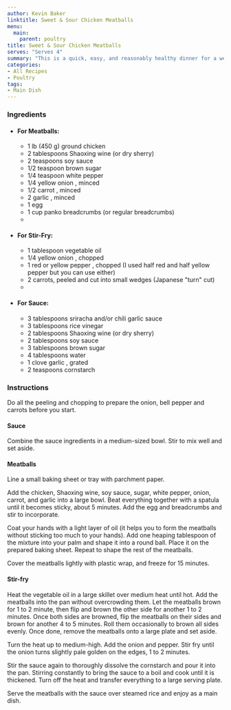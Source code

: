 ```yaml
---
author: Kevin Baker
linktitle: Sweet & Sour Chicken Meatballs
menu:
  main:
    parent: poultry
title: Sweet & Sour Chicken Meatballs
serves: "Serves 4"
summary: "This is a quick, easy, and reasonably healthy dinner for a weeknight. This is an absolutely delicious sweet and sour sauce."
categories:
- All Recipes
- Poultry
tags:
- Main Dish
---
```

### Ingredients

<div class="ingredient-list">
  
* #### For Meatballs:  
  * 1 lb (450 g) ground chicken  
  * 2 tablespoons Shaoxing wine (or dry sherry)  
  * 2 teaspoons soy sauce   
  * 1/2 teaspoon brown sugar   
  * 1/4 teaspoon white pepper  
  * 1/4 yellow onion , minced  
  * 1/2 carrot , minced  
  * 2 garlic , minced  
  * 1 egg  
  * 1 cup panko breadcrumbs (or regular breadcrumbs)  
  *   
* #### For Stir-Fry:  
  * 1 tablespoon vegetable oil  
  * 1/4 yellow onion , chopped  
  * 1 red or yellow pepper , chopped (I used half red and half yellow pepper but you can use either)  
  * 2 carrots, peeled and cut into small wedges (Japanese "turn" cut)  
  *   
* #### For Sauce:  
  * 3 tablespoons sriracha and/or chili garlic sauce  
  * 3 tablespoons rice vinegar   
  * 2 tablespoons Shaoxing wine (or dry sherry)   
  * 2 tablespoons soy sauce   
  * 3 tablespoons brown sugar   
  * 4 tablespoons water  
  * 1 clove garlic , grated  
  * 2 teaspoons cornstarch  

</div>

### Instructions
Do all the peeling and chopping to prepare the onion, bell pepper and carrots before you start.

#### Sauce
Combine the sauce ingredients in a medium-sized bowl. Stir to mix well and set aside. 

#### Meatballs
Line a small baking sheet or tray with parchment paper.

Add the chicken, Shaoxing wine, soy sauce, sugar, white pepper, onion, carrot, and garlic into a large bowl. Beat everything together with a spatula until it becomes sticky, about 5 minutes. Add the egg and breadcrumbs and stir to incorporate. 

Coat your hands with a light layer of oil (it helps you to form the meatballs without sticking too much to your hands). Add one heaping tablespoon of the mixture into your palm and shape it into a round ball. Place it on the prepared baking sheet. Repeat to shape the rest of the meatballs. 

Cover the meatballs lightly with plastic wrap, and freeze for 15 minutes.

#### Stir-fry
Heat the vegetable oil in a large skillet over medium heat until hot. Add the meatballs into the pan without overcrowding them. Let the meatballs brown for 1 to 2 minute, then flip and brown the other side for another 1 to 2 minutes. Once both sides are browned, flip the meatballs on their sides and brown for another 4 to 5 minutes. Roll them occasionally to brown all sides evenly. Once done, remove the meatballs onto a large plate and set aside. 

Turn the heat up to medium-high. Add the onion and pepper. Stir fry until the onion turns slightly pale golden on the edges, 1 to 2 minutes. 

Stir the sauce again to thoroughly dissolve the cornstarch and pour it into the pan. Stirring constantly to bring the sauce to a boil and cook until it is thickened. Turn off the heat and transfer everything to a large serving plate. 

Serve the meatballs with the sauce over steamed rice and enjoy as a main dish. 